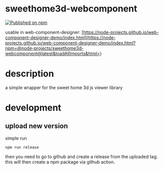 # sweethome3d-webcomponent

[![Published on npm](https://img.shields.io/npm/v/@node-projects/sweethome3d-webcomponent.svg?logo=npm)](https://www.npmjs.com/package/@node-projects/sweethome3d-webcomponent)

usable in web-component-designer: [https://node-projects.github.io/web-component-designer-demo/index.html](https://node-projects.github.io/web-component-designer-demo/index.html?npm=@node-projects/sweethome3d-webcomponent@latest&loadAllImports&html=<node-projects-sweet-home-3d url="https://node-projects.github.io/sweethome3d-webcomponent/default.sh3d" style="width:495px;height:325px;position:absolute;left:62px;top:47px;"></node-projects-sweet-home-3d>)

# description
a simple wrapper for the sweet home 3d js viewer library

# development
## upload new version
simple run
  
    npm run release

then you need to go to github and create a release from the uploaded tag.
this will then create a npm package via github action.